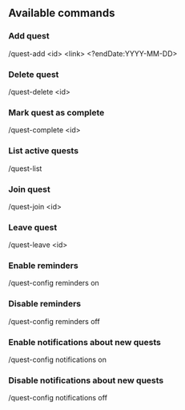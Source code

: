 ## Available commands

### Add quest
/quest-add \<id> \<link> \<?endDate:YYYY-MM-DD>

### Delete quest
/quest-delete \<id>

### Mark quest as complete
/quest-complete \<id>

### List active quests
/quest-list

### Join quest
/quest-join \<id>

### Leave quest
/quest-leave \<id>

### Enable reminders
/quest-config reminders on

### Disable reminders
/quest-config reminders off

### Enable notifications about new quests
/quest-config notifications on

### Disable notifications about new quests
/quest-config notifications off